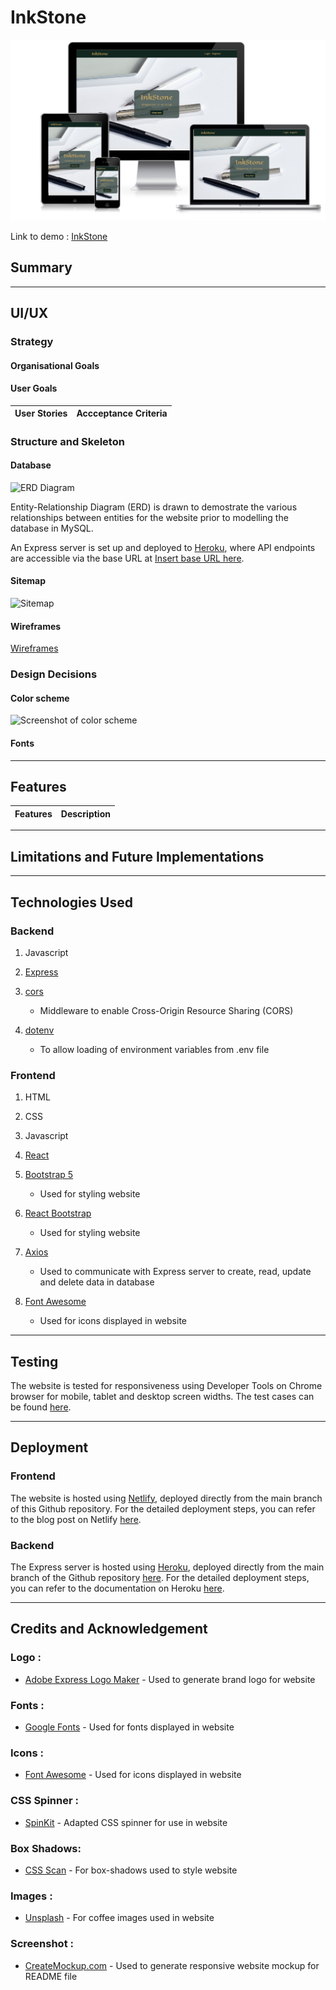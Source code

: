 # **InkStone**

![Screenshots of InkStone's homepage](readme/mockup.png)

Link to demo : [InkStone]()

## Summary


---

## UI/UX

### Strategy

#### Organisational Goals


#### User Goals


| User Stories | Accceptance Criteria |
| ----------- | ----------- |

### Structure and Skeleton

#### Database
![ERD Diagram](readme/ERD-diagram.png)

Entity-Relationship Diagram (ERD) is drawn to demostrate the various relationships between entities for the website prior to modelling the database in MySQL.

An Express server is set up and deployed to [Heroku](https://www.heroku.com/), where API endpoints are accessible via the base URL at [Insert base URL here]().

#### Sitemap
![Sitemap]()

#### Wireframes
[Wireframes]()


### Design Decisions

#### Color scheme

![Screenshot of color scheme]()



#### Fonts



---

## Features

| Features | Description |
| ----------- | ----------- |


---

## Limitations and Future Implementations



---

## Technologies Used

### Backend

1. Javascript

2. [Express](https://expressjs.com/)

3. [cors](https://www.npmjs.com/package/cors)
    - Middleware to enable Cross-Origin Resource Sharing (CORS)

4. [dotenv](https://www.npmjs.com/package/dotenv)
    - To allow loading of environment variables from .env file



### Frontend

1. HTML

2. CSS

3. Javascript

4. [React](https://reactjs.org/)

5. [Bootstrap 5](https://getbootstrap.com/docs/5.0/getting-started/introduction/) 
    - Used for styling website

6. [React Bootstrap](https://react-bootstrap.github.io/)
    - Used for styling website

7. [Axios](https://github.com/axios/axios)
    - Used to communicate with Express server to create, read, update and delete data in database

8. [Font Awesome](https://fontawesome.com/)
    - Used for icons displayed in website

---

## Testing

The website is tested for responsiveness using Developer Tools on Chrome browser for mobile, tablet and desktop screen widths.
The test cases can be found [here]().

---

## Deployment

### Frontend

The website is hosted using [Netlify](https://www.netlify.com/), deployed directly from the main branch of this Github repository.
For the detailed deployment steps, you can refer to the blog post on Netlify [here](https://www.netlify.com/blog/2016/09/29/a-step-by-step-guide-deploying-on-netlify/).


### Backend

The Express server is hosted using [Heroku](https://www.heroku.com/), deployed directly from the main branch of the Github repository [here]().
For the detailed deployment steps, you can refer to the documentation on Heroku [here](https://devcenter.heroku.com/articles/git#deploy-your-code).

---

## Credits and Acknowledgement

### Logo :
- [Adobe Express Logo Maker](https://www.adobe.com/express/create/logo) - Used to generate brand logo for website

### Fonts :
- [Google Fonts](https://fonts.google.com/) - Used for fonts displayed in website 

### Icons :
- [Font Awesome](https://fontawesome.com/) - Used for icons displayed in website

### CSS Spinner :
- [SpinKit](https://tobiasahlin.com/spinkit/) - Adapted CSS spinner for use in website

### Box Shadows:
- [CSS Scan](https://getcssscan.com/css-box-shadow-examples) - For box-shadows used to style website

### Images :
- [Unsplash](https://unsplash.com/) - For coffee images used in website

### Screenshot :
- [CreateMockup.com](https://www.createmockup.com/generate/) - Used to generate responsive website mockup for README file